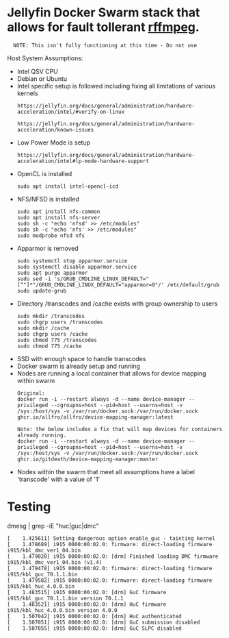 # Jellyfin Docker Swarm stack that allows for fault tollerant [rffmpeg](https://github.com/joshuaboniface/rffmpeg).
      NOTE: This isn't fully functioning at this time - Do not use
Host System Assumptions:
- Intel QSV CPU
- Debian or Ubuntu
- Intel specific setup is followed including fixing all limitations of various kernels
    ```
    https://jellyfin.org/docs/general/administration/hardware-acceleration/intel/#verify-on-linux
    ```
    ```
    https://jellyfin.org/docs/general/administration/hardware-acceleration/known-issues
- Low Power Mode is setup
    ```
    https://jellyfin.org/docs/general/administration/hardware-acceleration/intel#lp-mode-hardware-support
- OpenCL is installed
  ```
  sudo apt install intel-opencl-icd
- NFS/NFSD is installed
    ```
    sudo apt install nfs-common
    sudo apt install nfs-server
    sudo sh -c "echo 'nfsd' >> /etc/modules"
    sudo sh -c "echo 'nfs' >> /etc/modules"
    sudo modprobe nfsd nfs
- Apparmor is removed
    ```
    sudo systemctl stop apparmor.service
    sudo systemctl disable apparmor.service
    sudo apt purge apparmor
    sudo sed -i 's/GRUB_CMDLINE_LINUX_DEFAULT="[^"]*"/GRUB_CMDLINE_LINUX_DEFAULT="apparmor=0"/' /etc/default/grub
    sudo update-grub
    
- Directory /transcodes and /cache exists with group ownership to users
    ```
  sudo mkdir /transcodes
  sudo chgrp users /transcodes
  sudo mkdir /cache
  sudo chgrp users /cache
  sudo chmod 775 /transcodes
  sudo chmod 775 /cache
    
- SSD with enough space to handle transcodes
- Docker swarm is already setup and running
- Nodes are running a local container that allows for device mapping within swarm
  ```
  Original:
  docker run -i --restart always -d --name device-manager --privileged --cgroupns=host --pid=host --userns=host -v /sys:/host/sys -v /var/run/docker.sock:/var/run/docker.sock ghcr.io/allfro/allfro/device-mapping-manager:latest

  Note: the below includes a fix that will map devices for containers already running.
  docker run -i --restart always -d --name device-manager --privileged --cgroupns=host --pid=host --userns=host -v /sys:/host/sys -v /var/run/docker.sock:/var/run/docker.sock ghcr.io/gitdeath/device-mapping-manager:master
  ```
- Nodes within the swarm that meet all assumptions have a label 'transcode' with a value of '1'





# Testing
dmesg | grep -iE "huc|guc|dmc"

```
[    1.425611] Setting dangerous option enable_guc - tainting kernel
[    1.478689] i915 0000:00:02.0: firmware: direct-loading firmware i915/kbl_dmc_ver1_04.bin
[    1.479020] i915 0000:00:02.0: [drm] Finished loading DMC firmware i915/kbl_dmc_ver1_04.bin (v1.4)
[    1.479478] i915 0000:00:02.0: firmware: direct-loading firmware i915/kbl_guc_70.1.1.bin
[    1.479582] i915 0000:00:02.0: firmware: direct-loading firmware i915/kbl_huc_4.0.0.bin
[    1.483515] i915 0000:00:02.0: [drm] GuC firmware i915/kbl_guc_70.1.1.bin version 70.1.1
[    1.483521] i915 0000:00:02.0: [drm] HuC firmware i915/kbl_huc_4.0.0.bin version 4.0.0
[    1.507042] i915 0000:00:02.0: [drm] HuC authenticated
[    1.507051] i915 0000:00:02.0: [drm] GuC submission disabled
[    1.507055] i915 0000:00:02.0: [drm] GuC SLPC disabled
```
